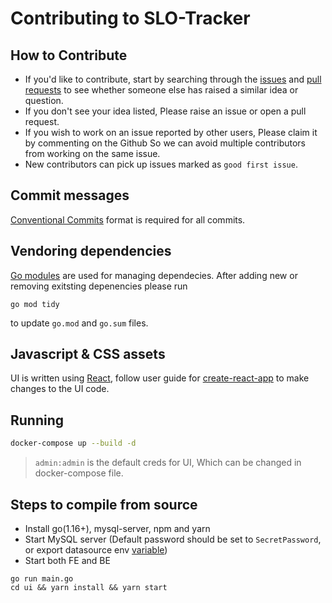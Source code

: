 # Contributing to SLO-Tracker

## How to Contribute

- If you'd like to contribute, start by searching through the [issues](https://github.com/roshan8/slo-tracker/issues) and [pull requests](https://github.com/roshan8/slo-tracker/pulls) to see whether someone else has raised a similar idea or question.
- If you don't see your idea listed, Please raise an issue or open a pull request.
- If you wish to work on an issue reported by other users, Please claim it by commenting on the Github So we can avoid multiple contributors from working on the same issue.
- New contributors can pick up issues marked as `good first issue`.

## Commit messages

[Conventional Commits](https://www.conventionalcommits.org) format is required
for all commits.

## Vendoring dependencies

[Go modules](https://github.com/golang/go/wiki/Modules) are used for managing
dependecies. After adding new or removing exitsting depenencies please run

    go mod tidy

to update `go.mod` and `go.sum` files.

## Javascript & CSS assets

UI is written using [React](https://reactjs.org), follow user guide for
[create-react-app](https://github.com/facebook/create-react-app) to make
changes to the UI code.

## Running

```sh    
docker-compose up --build -d      
```    
> `admin:admin` is the default creds for UI, Which can be changed in docker-compose file.

## Steps to compile from source
- Install go(1.16+), mysql-server, npm and yarn
- Start MySQL server (Default password should be set to `SecretPassword`, or export datasource env [variable](https://github.com/roshan8/slo-tracker/blob/450f9184d8fda74e2f99ca9c853691e4e15fbbe5/config/config.go#L40))
- Start both FE and BE
```
go run main.go   
cd ui && yarn install && yarn start
```